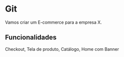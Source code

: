 # Git 

Vamos criar um E-commerce para a empresa X.

## Funcionalidades

Checkout, Tela de produto, Catálogo, Home com Banner
